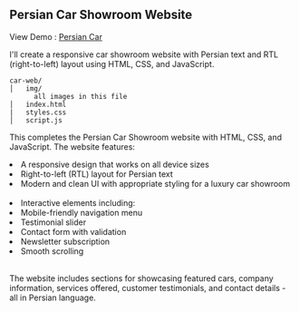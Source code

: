 <h2>Persian Car Showroom Website</h2>
<p>View Demo : <a href="https://younesnoorzahi.github.io/Persian-Car-Showroom-Website/">Persian Car</a></p>
<p>I'll create a responsive car showroom website with Persian text and RTL (right-to-left) layout using HTML, CSS, and JavaScript.</p>

```
car-web/
│   img/
      all images in this file
│   index.html
|   styles.css
│   script.js
```

<p>This completes the Persian Car Showroom website with HTML, CSS, and JavaScript. The website features:</p>
<li>A responsive design that works on all device sizes</li>
<li>Right-to-left (RTL) layout for Persian text</li>
<li>Modern and clean UI with appropriate styling for a luxury car showroom</li>
<br>
<li>Interactive elements including:</li>
  <li>Mobile-friendly navigation menu</li>
  <li>Testimonial slider</li>
  <li>Contact form with validation</li>
  <li>Newsletter subscription</li>
  <li>Smooth scrolling</li>
<br>
<p>The website includes sections for showcasing featured cars, company information, services offered, customer testimonials, and contact details - all in Persian language.</p>
